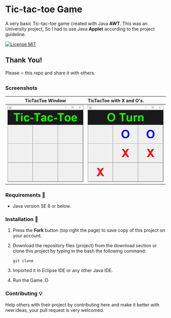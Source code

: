 # Tic-tac-toe Game
A very basic Tic-tac-toe game created with Java **AWT**.
This was an University project, So I had to use Java **Applet** according to the project guideline.

[![License MIT](https://img.shields.io/badge/license-MIT-blue.svg)](LICENSE)

## Thank You!
Please ⭐️ this repo and share it with others.

### Screenshots
TicTacToe Window | TicTacToe with X and O's.
:------------------:|:-------------------
![Tic-tac-toe - screenshot](screenshots/Tic-tac-toe-screen.png) | ![Tic-tac-toe - screenshot](screenshots/XandO.png)

### Requirements 🔧
* Java version SE 8 or below.

### Installation 🔌
1. Press the **Fork** button (top right the page) to save copy of this project on your account.

2. Download the repository files (project) from the download section or clone this project by typing in the bash the following command:

       git clone 
3. Imported it in Eclipse IDE or any other Java IDE.
4. Run the Game :D

### Contributing 💡
Help others with their project by contributing here and make it better with new ideas, your pull request is very welcomed.
